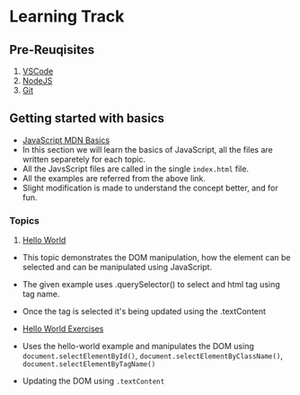 # Learning Track


## Pre-Reuqisites
1. [VSCode](https://code.visualstudio.com/)
2. [NodeJS](https://nodejs.org/en/)
3. [Git](https://git-scm.com/)

## Getting started with basics

- [JavaScript MDN Basics](https://developer.mozilla.org/en-US/docs/Learn/Getting_started_with_the_web/JavaScript_basics)
- In this section we will learn the basics of JavaScript, all the files are written separetely for each topic.
- All the JavsScript files are called in the single `index.html` file.
- All the examples are referred from the above link.
- Slight modification is made to understand the concept better, and for fun.

### Topics
1. [Hello World](./JavaScript_Basics_MDN/hello_world.js)
- This topic demonstrates the DOM manipulation, how the element can be selected and can be manipulated using JavaScript.
- The given example uses .querySelector() to select and html tag using tag name.
- Once the tag is selected it's being updated using the .textContent

- [Hello World Exercises](./JavaScript_Basics_MDN/hello_world_exercises.js)
- Uses the hello-world example and manipulates the DOM using `document.selectElementById()`, `document.selectElementByClassName()`, `document.selectElementByTagName()`
- Updating the DOM using `.textContent`
